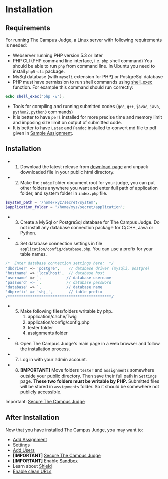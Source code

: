 Installation
============

Requirements
------------

For running The Campus Judge, a Linux server with following requirements is needed:

* Webserver running PHP version 5.3 or later
* PHP CLI (PHP command line interface, i.e. `php` shell command)
You should be able to run `php` from command line. In Ubuntu you need to install `php5-cli` package.
* MySql database (with `mysqli` extension for PHP) or PostgreSql database
* PHP must have permission to run shell commands using [shell_exec](http://www.php.net/manual/en/function.shell-exec.php) function.
For example this command should run correctly:
```php
echo shell_exec("php -v");
```
* Tools for compiling and running submitted codes (`gcc`, `g++`, `javac`, `java`, `python2`, `python3` commands)
* It is better to have `perl` installed for more precise time and memory limit and imposing size limit on output of submitted code.
* It is better to have `Latex` and `Pandoc` installed to convert md file to pdf given in [Sample Assignment](sample_assignment.md).  

Installation
------------

* 1. Download the latest release from [download page](https://github.com/shubham1559/The-Campus-Judge/) and unpack downloaded file in your public html directory.
* 2. Make the `judge` folder document root for your judge, you can put other folders anywhere you want and enter full path of application folder, and system folder in `index.php` file.
```php
$system_path = '/home/xyz/secret/system';
$application_folder = '/home/xyz/secret/application';
```
* 3. Create a MySql or PostgreSql database for The Campus Judge. Do not install any database connection package for C/C++, Java or Python.
* 4. Set database connection settings in file `application/config/database.php`. You can use a prefix for your table names.
```php
/*  Enter database connection settings here:  */
'dbdriver' => 'postgre',    // database driver (mysqli, postgre)
'hostname' => 'localhost',  // database host
'username' => `,           // database username
'password' => `,           // database password
'database' => `,           // database name
'dbprefix' => 'shj_',       // table prefix
/**********************************************/
```
* 5. Make following files/folders writable by php.
        1. application/cache/Twig
        2. application/config/config.php
        3. tester folder
        4. assignments folder
* 6. Open The Campus Judge's main page in a web browser and follow the installation process.
* 7. Log in with your admin account.
* 8. **[IMPORTANT]** Move folders `tester` and `assignments` somewhere outside your public directory. Then save their full path in `Settings` page. **These two folders must be writable by PHP.** Submitted files will be stored in `assignments` folder. So it should be somewhere not publicly accessible.

Important: [Secure The Campus Judge](security.md)

After Installation
------------------

Now that you have installed The Campus Judge, you may want to:

  * [Add Assignment](add_assignment.md)
  * [Settings](settings.md)
  * [Add Users](users.md#add_users)
  * **[IMPORTANT]** [Secure The Campus Judge](security.md)
  * **[IMPORTANT]** Enable [Sandbox](sandboxing.md)
  * Learn about [Shield](shield.md)
  * [Enable clean URLs](clean_urls.md)
